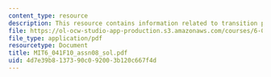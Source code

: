 ```yaml
---
content_type: resource
description: This resource contains information related to transition probabilities.
file: https://ol-ocw-studio-app-production.s3.amazonaws.com/courses/6-041-probabilistic-systems-analysis-and-applied-probability-fall-2010/4d7e39b8137390c092003b120c667f4d_MIT6_041F10_assn08_sol.pdf
file_type: application/pdf
resourcetype: Document
title: MIT6_041F10_assn08_sol.pdf
uid: 4d7e39b8-1373-90c0-9200-3b120c667f4d
---
```

